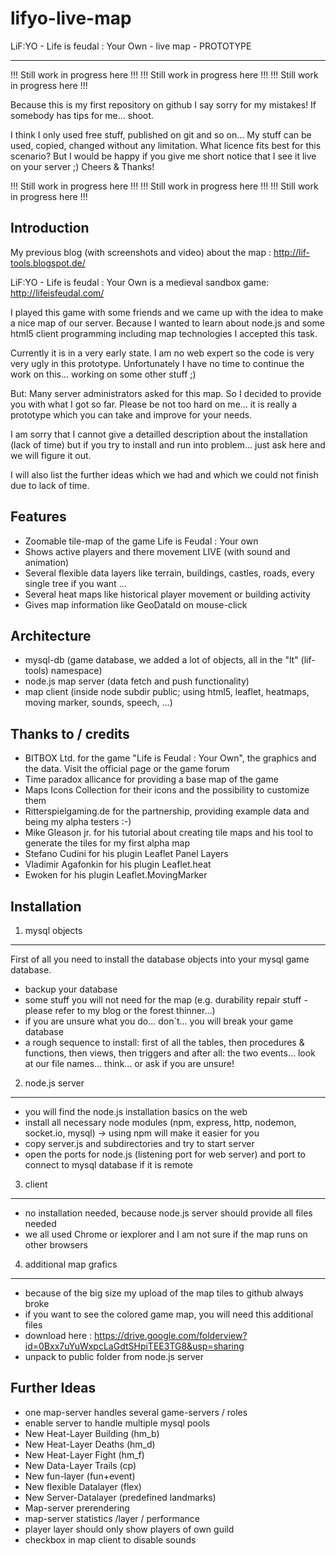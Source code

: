 # lifyo-live-map
LiF:YO - Life is feudal : Your Own - live map - PROTOTYPE

--------------------------------------------------------------------------------

!!! Still work in progress here !!!
!!! Still work in progress here !!!
!!! Still work in progress here !!!

Because this is my first repository on github I say sorry for my mistakes!
If somebody has tips for me... shoot.

I think I only used free stuff, published on git and so on... 
My stuff can be used, copied, changed without any limitation.
What licence fits best for this scenario?
But I would be happy if you give me short notice that I see it live on your server ;)
Cheers & Thanks!

!!! Still work in progress here !!!
!!! Still work in progress here !!!
!!! Still work in progress here !!!

Introduction
------------

My previous blog (with screenshots and video) about the map : http://lif-tools.blogspot.de/

LiF:YO - Life is feudal : Your Own is a medieval sandbox game: http://lifeisfeudal.com/

I played this game with some friends and we came up with the idea to make a nice map of our server.
Because I wanted to learn about node.js and some html5 client programming including map technologies I accepted this task.

Currently it is in a very early state. I am no web expert so the code is very very ugly in this prototype.
Unfortunately I have no time to continue the work on this... working on some other stuff ;)

But: Many server administrators asked for this map. So I decided to provide you with what I got so far.
Please be not too hard on me... it is really a prototype which you can take and improve for your needs.

I am sorry that I cannot give a detailled description about the installation (lack of time) but if you try to install and run into problem... just ask here and we will figure it out.

I will also list the further ideas which we had and which we could not finish due to lack of time.


Features
--------
- Zoomable tile-map of the game Life is Feudal : Your own
- Shows active players and there movement LIVE (with sound and animation)
- Several flexible data layers like terrain, buildings, castles, roads, every single tree if you want ... 
- Several heat maps like historical player movement or building activity
- Gives map information like GeoDataId on mouse-click


Architecture
------------
- mysql-db (game database, we added a lot of objects, all in the "lt" (lif-tools) namespace)
- node.js map server (data fetch and push functionality)
- map client (inside node subdir public; using html5, leaflet, heatmaps, moving marker, sounds, speech, ...)


Thanks to / credits
---------------------------------------
- BITBOX Ltd. for the game "Life is Feudal : Your Own", the graphics and the data. Visit the official page or the game forum
- Time paradox allicance for providing a base map of the game
- Maps Icons Collection for their icons and the possibility to customize them
- Ritterspielgaming.de for the partnership, providing example data and being my alpha testers :-)
- Mike Gleason jr. for his tutorial about creating tile maps and his tool to generate the tiles for my first alpha map
- Stefano Cudini for his plugin Leaflet Panel Layers
- Vladimir Agafonkin for his plugin Leaflet.heat
- Ewoken for his plugin Leaflet.MovingMarker


Installation
------------

1) mysql objects
----------------
First of all you need to install the database objects into your mysql game database.
- backup your database
- some stuff you will not need for the map (e.g. durability repair stuff - please refer to my blog or the forest thinner...)
- if you are unsure what you do... don´t... you will break your game database
- a rough sequence to install: first of all the tables, then procedures & functions, then views, then triggers and after all: the two events... look at our file names... think... or ask if you are unsure!

2) node.js server
-----------------
- you will find the node.js installation basics on the web
- install all necessary node modules (npm, express, http, nodemon, socket.io, mysql) -> using npm will make it easier for you
- copy server.js and subdirectories and try to start server
- open the ports for node.js (listening port for web server) and port to connect to mysql database if it is remote

3) client
---------
- no installation needed, because node.js server should provide all files needed
- we all used Chrome or iexplorer and I am not sure if the map runs on other browsers

4) additional map grafics
-------------------------
- because of the big size my upload of the map tiles to github always broke
- if you want to see the colored game map, you will need this additional files
- download here : https://drive.google.com/folderview?id=0Bxx7uYuWxpcLaGdtSHpiTEE3TG8&usp=sharing
- unpack to public folder from node.js server

Further Ideas
-------------
- one map-server handles several game-servers / roles
- enable server to handle multiple mysql pools
- New Heat-Layer Building (hm_b)
- New Heat-Layer Deaths (hm_d)
- New Heat-Layer Fight (hm_f)
- New Data-Layer Trails (cp)
- New fun-layer (fun+event)
- New flexible Datalayer (flex)
- New Server-Datalayer (predefined landmarks)
- Map-server prerendering
- map-server statistics /layer / performance
- player layer should only show players of own guild
- checkbox in map client to disable sounds



